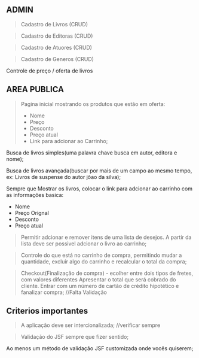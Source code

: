 ## ADMIN

> Cadastro de Livros	(CRUD)

> Cadastro de Editoras	(CRUD)

> Cadastro de Atuores	(CRUD)

> Cadastro de Generos	(CRUD)

Controle de preço / oferta de livros

## AREA PUBLICA

> Pagina inicial mostrando os produtos que estão em oferta:
> - Nome
> - Preço
> - Desconto
> - Preço atual
> - Link para adcionar ao Carrinho;
	
Busca de livros simples(uma palavra chave busca em autor, editora e nome);

Busca de livros avançada(buscar por mais de um campo ao mesmo tempo, ex:
Livros de suspense do autor jõao da silva);

Sempre que Mostrar os livros, colocar o link para adcionar ao carrinho com
as informações basica:
- Nome
- Preço Orignal
- Desconto
- Preço atual
	
> Permitir adcionar e remover itens de uma lista de desejos. A partir da lista
> deve ser possivel adcionar o livro ao carrinho;

> Controle do que está no carrinho de compra, permitindo mudar a quantidade, 
> excluir algo do carrinho e recalcular o total da compra;

> Checkout(Finalização de compra) - ecolher entre dois tipos de fretes, com valores diferentes
> Apresentar o total que será cobrado do cliente. Entrar com um número de cartão de crédito
> hipotético e fanalizar compra; //Falta Validação

## Criterios importantes

> A aplicação deve ser intercionalizada; //verificar sempre

> Validação do JSF sempre que fizer sentido;

Ao menos um método de validação JSF customizada onde vocês quiserem;
 


